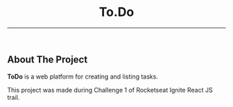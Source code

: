 <h1 align="center">To.Do</h1>

---

<br/>

<!-- ABOUT THE PROJECT -->
## About The Project

**ToDo** is a web platform for creating and listing tasks.

This project was made during Challenge 1 of Rocketseat Ignite React JS trail.